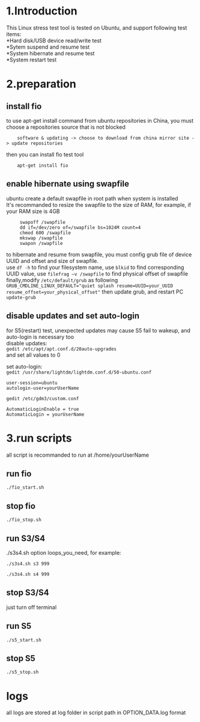 # 1.Introduction
This Linux stress test tool is tested on Ubuntu, and support following test items:  
  *Hard disk/USB device read/write test  
  *Sytem suspend and resume test  
  *System hibernate and resume test  
  *System restart test  

# 2.preparation
## install fio  
to use apt-get install command from ubuntu repositories in China, you must choose a repositories source that is not blocked  
```
    software & updating -> choose to download from china mirror site -> update repositories  
```
then you can install fio test tool  
```
    apt-get install fio
```
## enable hibernate using swapfile  
ubuntu create a default swapfile in root path when system is installed    
It's recommanded to resize the swapfile to the size of RAM, for example, if your RAM size is 4GB 
```
     swapoff /swapfile  
     dd if=/dev/zero of=/swapfile bs=1024M count=4  
     chmod 600 /swapfile  
     mkswap /swapfile  
     swapon /swapfile  
```
to hibernate and resume from swapfile, you must config grub file of device UUID and offset and size of swapfile.   
use `df -h` to find your filesystem name, use `blkid` to find corresponding UUID value, use `filefrag –v /swapfile` to find physical offset of swapfile
finally,modify `/etc/default/grub` as following
`GRUB_CMDLINE_LINUX_DEFAULT="quiet splash resume=UUID=your_UUID resume_offset=your_physical_offset"`
then update grub, and restart PC
`update-grub`

## disable updates and set auto-login
for S5(restart) test, unexpected updates may cause S5 fail to wakeup, and auto-login is necessary too  
disable updates:  
`gedit /etc/apt/apt.conf.d/20auto-upgrades`  
and set all values to 0

set auto-login:  
`gedit /usr/share/lightdm/lightdm.conf.d/50-ubuntu.conf`
```
user-session=ubuntu  
autologin-user=yourUserName  
```
`gedit /etc/gdm3/custom.conf`  
```
AutomaticLoginEnable = true  
AutomaticLogin = yourUserName  
```
# 3.run scripts
all script is recommanded to run at /home/yourUserName
## run fio
```
./fio_start.sh
```
## stop fio
```
./fio_stop.sh
```
## run S3/S4
./s3s4.sh option loops_you_need, for example:
```
./s3s4.sh s3 999
```
```
./s3s4.sh s4 999
```
## stop S3/S4
just turn off terminal
## run S5
```
./s5_start.sh
```
## stop S5
```
./s5_stop.sh
```
# logs
all logs are stored at log folder in script path in OPTION_DATA.log format
